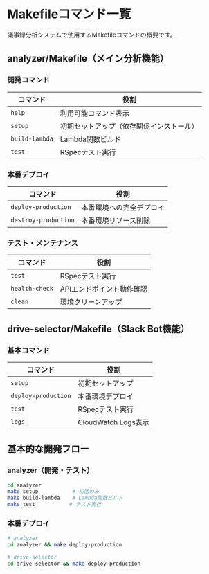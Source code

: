 # Makefileコマンド一覧

議事録分析システムで使用するMakefileコマンドの概要です。

## analyzer/Makefile（メイン分析機能）

### 開発コマンド

| コマンド | 役割 |
|---------|------|
| `help` | 利用可能コマンド表示 |
| `setup` | 初期セットアップ（依存関係インストール） |
| `build-lambda` | Lambda関数ビルド |
| `test` | RSpecテスト実行 |

### 本番デプロイ

| コマンド | 役割 |
|---------|------|
| `deploy-production` | 本番環境への完全デプロイ |
| `destroy-production` | 本番環境リソース削除 |

### テスト・メンテナンス

| コマンド | 役割 |
|---------|------|
| `test` | RSpecテスト実行 |
| `health-check` | APIエンドポイント動作確認 |
| `clean` | 環境クリーンアップ |

## drive-selector/Makefile（Slack Bot機能）

### 基本コマンド

| コマンド | 役割 |
|---------|------|
| `setup` | 初期セットアップ |
| `deploy-production` | 本番環境デプロイ |
| `test` | RSpecテスト実行 |
| `logs` | CloudWatch Logs表示 |

## 基本的な開発フロー

### analyzer（開発・テスト）
```bash
cd analyzer
make setup           # 初回のみ
make build-lambda    # Lambda関数ビルド
make test           # テスト実行
```

### 本番デプロイ
```bash
# analyzer
cd analyzer && make deploy-production

# drive-selector
cd drive-selector && make deploy-production
```